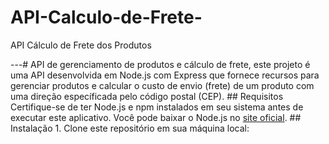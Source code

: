# API-Calculo-de-Frete-
API Cálculo de Frete dos Produtos


---# API de gerenciamento de produtos e cálculo de frete, este projeto é uma API desenvolvida em Node.js com Express que fornece recursos para gerenciar produtos e calcular o custo de envio (frete) de um produto com uma direção específicada pelo código postal (CEP). ## Requisitos Certifique-se de ter Node.js e npm instalados em seu sistema antes de executar este aplicativo. Você pode baixar o Node.js no [site oficial](https://nodejs.org/). ## Instalação 1. Clone este repositório em sua máquina local: